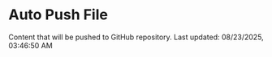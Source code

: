 # Auto Push File

Content that will be pushed to GitHub repository.
Last updated: 08/23/2025, 03:46:50 AM